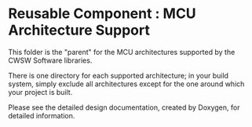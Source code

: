 # Reusable Component : MCU Architecture Support

This folder is the "parent" for the MCU architectures supported by the CWSW Software libraries.

There is one directory for each supported architecture; in your build system, simply exclude all architectures except for the one around which your project is built.

Please see the detailed design documentation, created by Doxygen, for detailed information.

